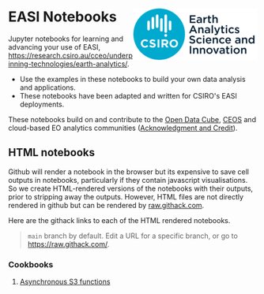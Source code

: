# EASI Notebooks <img align="right" src="../resources/csiro_easi_logo.png">

Jupyter notebooks for learning and advancing your use of EASI, https://research.csiro.au/cceo/underpinning-technologies/earth-analytics/.

- Use the examples in these notebooks to build your own data analysis and applications.
- These notebooks have been adapted and written for CSIRO's EASI deployments.

These notebooks build on and contribute to the [Open Data Cube](https://github.com/opendatacube), [CEOS](https://ceos.org) and cloud-based EO analytics communities ([Acknowledgment and Credit](../README.md#Acknowledgment-and-Credit)).

## HTML notebooks

Github will render a notebook in the browser but its expensive to save cell outputs in notebooks, particularly if they contain javascript visualisations.
So we create HTML-rendered versions of the notebooks with their outputs, prior to stripping away the outputs.
However, HTML files are not directly rendered in github but can be rendered by [raw.githack.com](https://raw.githack.com).

Here are the githack links to each of the HTML rendered notebooks.

> `main` branch by default. Edit a URL for a specific branch, or go to https://raw.githack.com/.

### Cookbooks
1. [Asynchronous S3 functions](https://raw.githack.com/csiro-easi/easi-cookbook/main/html/s3-aio/s3fs.html)

